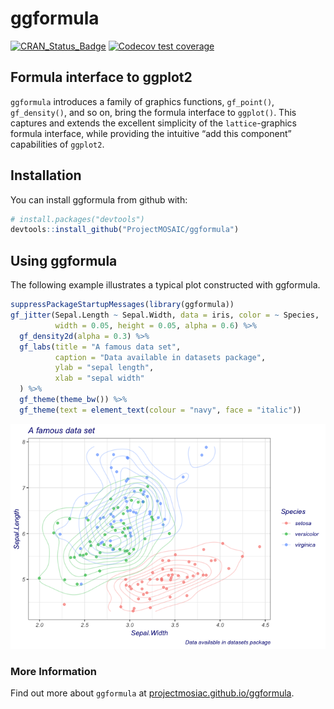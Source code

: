 
<!-- README.md is generated from README.Rmd. Please edit that file -->

# ggformula

[![CRAN\_Status\_Badge](http://www.r-pkg.org/badges/version/ggformula)](https://cran.r-project.org/package=ggformula)
[![Codecov test
coverage](https://codecov.io/gh/ProjectMOSAIC/ggformula/branch/master/graph/badge.svg)](https://codecov.io/gh/ProjectMOSAIC/ggformula?branch=master)

## Formula interface to ggplot2

`ggformula` introduces a family of graphics functions, `gf_point()`,
`gf_density()`, and so on, bring the formula interface to `ggplot()`.
This captures and extends the excellent simplicity of the
`lattice`-graphics formula interface, while providing the intuitive “add
this component” capabilities of `ggplot2`.

## Installation

You can install ggformula from github with:

``` r
# install.packages("devtools")
devtools::install_github("ProjectMOSAIC/ggformula")
```

## Using ggformula

The following example illustrates a typical plot constructed with
ggformula.

``` r
suppressPackageStartupMessages(library(ggformula))
gf_jitter(Sepal.Length ~ Sepal.Width, data = iris, color = ~ Species,
          width = 0.05, height = 0.05, alpha = 0.6) %>%
  gf_density2d(alpha = 0.3) %>%
  gf_labs(title = "A famous data set",
          caption = "Data available in datasets package",
          ylab = "sepal length",
          xlab = "sepal width"
  ) %>%
  gf_theme(theme_bw()) %>%
  gf_theme(text = element_text(colour = "navy", face = "italic"))
```

![](README-example-1.png)<!-- -->

### More Information

Find out more about `ggformula` at
[projectmosiac.github.io/ggformula](https://projectmosaic.github.io/ggformula).

